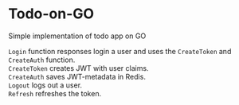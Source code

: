 # Todo-on-GO
Simple implementation of todo app on GO

`Login` function responses login a user and uses the `CreateToken` and `CreateAuth` function.<br>
`CreateToken` creates JWT with user claims. <br>
`CreateAuth` saves JWT-metadata in Redis.<br>
`Logout` logs out a user.<br>
`Refresh` refreshes the token.


